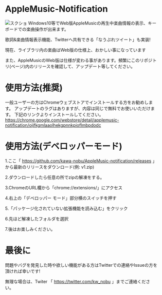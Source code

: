 # AppleMusic-Notification

![スクショ](https://i.imgur.com/fG14epC.png "screen")
Windows10等でWeb版AppleMusicの再生中楽曲情報の表示、キーボードでの楽曲操作が出来ます。

歌詞&楽曲情報表示機能、Twitterへ共有できる「なうぷれツイート」も実装!

現在、ライブラリ内の楽曲はWeb版の仕様上、おかしい事になっています

また、AppleMusicのWeb版は仕様が変わる事があります。頻繁にこのリポジトリ(ページ)内のリリースを確認して、アップデート等してください。


# 使用方法(推奨)
一般ユーザーの方はChromeウェブストアでインストールする方をお勧めします。
アップデートのラグはありますが、内容は同じで無料でお使いいただけます。
下記のリンクよりインストールしてください。
https://chrome.google.com/webstore/detail/applemusic-notification/oijfkgmlaaolhekgpnnkpioflmbpdodc
# 使用方法(デベロッパーモード)
1.ここ「 https://github.com/kawa-nobu/AppleMusic-notification/releases 」から最新のリリースをダウンロード(例: v1.zip)

2.ダウンロードしたら任意の所でzipの解凍をする。

3.ChromeのURL欄から「chrome://extensions/」にアクセス

4.右上の「デベロッパー モード」部分横のスイッチを押す

5.「パッケージ化されていない拡張機能を読み込む」をクリック

6.先ほど解凍したフォルダを選択

7.後はお楽しみください。
# 最後に
問題やバグを発見した時や欲しい機能がある方はTwitterでの連絡やIssueの方を頂ければ幸いです!

無理な場合は、Twiter 「 https://twitter.com/kw_nobu 」までご連絡ください。
